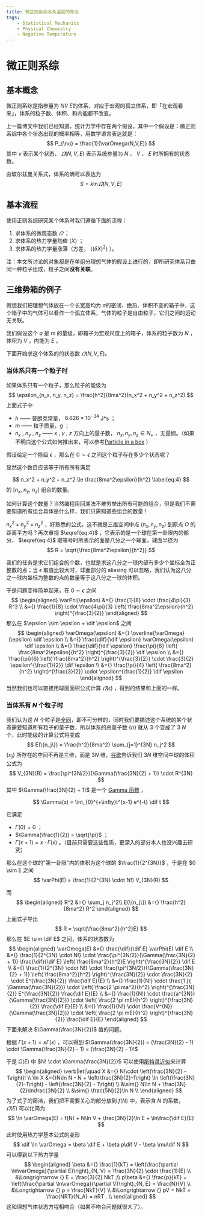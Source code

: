 ```yaml
---
title: 微正则系综与负温度的导出
tags:
	- Statistical Mechanics
	- Physical Chemistry
	- Negative Temperature
---
```


# 微正则系综

## 基本概念

微正则系综是指参量为 $N​$ $V​$ $E​$ 的体系，对应于宏观的孤立体系，即「在宏观看来」，体系的粒子数、体积、和内能都不改变。$\newcommand{\dif}{\mathop{}\mathrm{d}}​$ 

上一篇博文中我们已经知道，统计力学中存在两个假设，其中一个假设是：微正则系综中各个状态出现的概率相等，用数学语言表达就是：
$$
P_{\nu} = \frac{1}{\varOmega(N,V,E)}
$$
其中 $\nu$ 表示某个状态， $\varOmega(N, V, E)$ 表示系统参量为 $N$ 、 $V$ 、 $E$ 时所拥有的状态数。

由玻尔兹曼关系式，体系的熵可以表达为
$$
S = k\ln \varOmega(N, V, E)
$$

## 基本流程

使用正则系综研究某个体系时我们遵循下面的流程：

1. 求体系的微观态数 $\varOmega$ ；
2. 求体系的热力学量均值 $\langle X \rangle$ ；
3. 求体系的热力学量涨落（方差， $\langle (\delta X)^2 \rangle$ ）。

注：本文所讨论的对象都是在单组分理想气体的假设上进行的，即所研究体系只由同一种粒子组成，粒子之间**没有关联**。

## 三维势箱的例子

假想我们把理想气体放在一个长宽高均为 $a​$ 的密闭、绝热、体积不变的箱子中，这个箱子中的气体可以看作一个孤立体系，气体的粒子是自由粒子，它们之间的运动无关联。

我们假设这个 $a$ 是 m 的量级，即箱子为宏观尺度上的箱子，体系的粒子数为 $N$ ，体积为 $V$ ，内能为 $E$ 。

下面开始求这个体系的的状态数 $\varOmega(N, V, E)$。

### 当体系只有一个粒子时

如果体系只有一个粒子，那么粒子的能级为
$$
\epsilon_{n_x, n_y, n_z} = \frac{h^2}{8ma^2}(n_x^2 + n_y^2 + n_z^2)
$$
上面式子中

- $h$ —— 普朗克常量， $6.626\times 10^{-34}$ J*s ；
- $m$ —— 粒子质量，g ；
- $n_x$ , $n_y$ , $n_z$ —— $x$ , $y$ , $z​$ 方向上的量子数， $n_x, n_y, n_z \in N_+$ ，无量纲。（如果不明白这个公式如何推出来，可以参考[Particle in a box](https://en.wikipedia.org/wiki/Particle_in_a_box) ）

假设给定一个能级 $\epsilon$ ，那么在 $0 \sim \epsilon$ 之间这个粒子存在多少个状态呢？

显然这个数目应该等于所有所有满足

$$
n_x^2 + n_y^2 + n_z^2 \le \frac{8ma^2\epsilon}{h^2} \label{eq:4}
$$
的 \[$n_x$, $n_y$, $n_z$\] 组合的数量。

如何计算这个数量？当然编程用回溯法不难穷举出所有可能的组合，但是我们不需要知道所有组合具体是什么样，我们只需知道些组合的数量！

$n_x^2 + n_y^2 + n_z^2$ ，好熟悉的公式，这不就是三维空间中点 $(n_x, n_y, n_z)$ 到原点 $O$ 的距离平方吗？再次审视 $\eqref{eq:4}$ ，它表示的是一个球在第一卦限内的部分， $\eqref{eq:4}$ 取等号时所表示的面是八分之一个球面，球面半径为
$$
R = \sqrt{\frac{8ma^2\epsilon}{h^2}}
$$


我们的任务是求它们组合的个数，也就是求这八分之一球内部有多少个坐标全为正整数的点；当 $\epsilon$ 取值比较大时，球面部分的 aliasing 可以忽略，我们认为这八分之一球内坐标为整数的点的数量等于这八分之一球的体积。

于是问题变得简单起来，在 $0 \sim \epsilon$ 之间
$$
\begin{aligned}
\varPhi(\epsilon) &={} \frac{1}{8} \cdot \frac{4\pi}{3} R^3 \\
	&={} \frac{1}{8} \cdot \frac{4\pi}{3} \left( \frac{8ma^2\epsilon}{h^2} \right)^{\frac{3}{2}}
\end{aligned}
$$
那么在 $\epsilon \sim \epsilon + \dif \epsilon​$ 之间
$$
\begin{aligned}
	\varOmega(\epsilon) &={} \overline{\varOmega}(\epsilon) \dif \epsilon \\
		&={} \frac{\dif}{\dif \epsilon} \varOmega(\epsilon) \dif \epsilon \\
		&={} \frac{\dif}{\dif \epsilon} \frac{\pi}{6} \left( \frac{8ma^2\epsilon}{h^2} \right)^{\frac{3}{2}} \dif \epsilon \\
		&={} \frac{\pi}{6} \left( \frac{8ma^2}{h^2} \right)^{\frac{3}{2}} \cdot \frac{3}{2} \epsilon^{\frac{1}{2}} \dif \epsilon \\
		&={} \frac{\pi}{4} \left( \frac{8ma^2}{h^2} \right)^{\frac{3}{2}} \cdot \epsilon^{\frac{1}{2}} \dif \epsilon
\end{aligned}
$$
当然我们也可以直接用球面面积公式计算 $\varOmega(\epsilon)$ ，得到的结果和上面的一样。

### 当体系有 $N$ 个粒子时

我们认为这 $N$ 个粒子是[全同](https://en.wikipedia.org/wiki/Identical_particles)，即不可分辨的，同时我们要描述这个系统的某个状态需要知道所有粒子的量子数，所以体系的总量子数 $\{n\}$ 就从 3 个变成了 3 $N$ 个，此时能级的计算公式将变成
$$
E(\{n_j\}) = \frac{h^2}{8ma^2} \sum_{j=1}^{3N} n_j^2
$$
$\{n_j\}$ 所存在的空间不再是三维，而是 $3N$ 维，[谷歌](https://en.wikipedia.org/wiki/Volume_of_an_n-ball)告诉我们 $3N$ 维空间中球的体积公式为
$$
V_{3N}(R) = \frac{\pi^{3N/2}}{\Gamma(\frac{3N}{2} + 1)} \cdot R^{3N}
$$
其中 $\Gamma(\frac{3N}{2} + 1)$ 是一个 [Gamma 函数](https://en.wikipedia.org/wiki/Gamma_function) ， 

$$
\Gamma(x) = \int_{0}^{+\infty}t^{x-1} e^{-t} \dif t
$$

它满足

- $\Gamma(0) = 0$ ；
- $\Gamma(\frac{1}{2}) = \sqrt{\pi}​$ ；
- $\Gamma(x+1) = x\cdot\Gamma(x)$ 。（目前只需要这些性质，更深入的部分本人也没兴趣去研究）

那么在这个球的"第一卦限"内的体积为这个球的 $\frac{1}{2^{3N}}$ ，于是在 $0 \sim E 之间
$$
\varPhi(E) = \frac{1}{2^{3N} \cdot N!} V_{3N}(R)
$$

而
$$
\begin{aligned}
	R^2 &={} \sum_j n_j^2\\
	E(\{n_j\}) &={} \frac{h^2}{8ma^2} R^2
\end{aligned}
$$
上面式子导出
$$
R = \sqrt{\frac{8ma^2}{h^2}E}
$$
那么在 $E \sim \dif E$ 之间，体系的状态数为
$$
\begin{aligned}
\varOmega(E) &={} \frac{\dif}{\dif E} \varPhi(E) \dif E \\
	&={}  \frac{1}{2^{3N} \cdot N!} \cdot \frac{\pi^{3N/2}}{\Gamma(\frac{3N}{2} + 1)} \frac{\dif}{\dif E} \left( \frac{8ma^2}{h^2}E \right)^{\frac{3N}{2}} \dif E \\
	&={} \frac{1}{2^{3N} \cdot N!} \cdot \frac{\pi^{3N/2}}{\Gamma(\frac{3N}{2} + 1)} \left( \frac{8ma^2}{h^2} \right)^{\frac{3N}{2}} \cdot \frac{3N}{2} \cdot E^{\frac{3N}{2}} \frac{\dif E}{E} \\
	&={} \frac{1}{N!} \cdot \frac{1 }{ \Gamma(\frac{3N}{2})} \cdot \left( \frac{2 \pi ma^2}{h^2} \right)^{\frac{3N}{2}} E^{\frac{3N}{2}} \frac{\dif E}{E} \\
	&={} \frac{1}{N!} \cdot \frac{a^{3N}}{\Gamma(\frac{3N}{2})} \cdot \left( \frac{2 \pi mE}{h^2} \right)^{\frac{3N}{2}} \frac{\dif E}{E} \\
	&={} \frac{1}{N!} \cdot \frac{V^{N}}{\Gamma(\frac{3N}{2})} \cdot \left( \frac{2 \pi mE}{h^2} \right)^{\frac{3N}{2}} \frac{\dif E}{E}
\end{aligned}
$$
下面来解决 $\Gamma(\frac{3N}{2})$ 值的问题。

根据 $\Gamma(x+1) = x\Gamma(x)$ ，可以得到 $\Gamma(\frac{3N}{2}) = (\frac{3N}{2} - 1) \cdot \Gamma(\frac{3N}{2} - 1) = (\frac{3N}{2} - 1)!$ 

于是 $\Omega(E)​$ 中 $N! \cdot \Gamma(\frac{3N}{2})​$ 可以使用[斯特灵近似](https://en.wikipedia.org/wiki/Stirling%27s_approximation)来计算
$$
\begin{aligned}
	\verb|let|\quad X &={} N!\cdot \left(\frac{3N}{2} - 1\right)! \\
	\ln X &={}N\ln N - N + \left(\frac{3N}{2}-1\right) \ln \left(\frac{3N}{2}-1\right) - \left(\frac{3N}{2} - 1\right) \\
	&\sim{} N\ln N + \frac{3N}{2}\ln\frac{3N}{2} \\
	&\sim{} \frac{5N}{2}\ln N \\
\end{aligned}
$$
为了式子的简洁，我们把不需要关心的部分放到 $f(N)$ 中，表示含 $N$ 的系数， $\varOmega(E)$ 可以化简为
$$
\ln \varOmega(E) = f(N) + N\ln V + \frac{3N}{2}\ln E + \ln\frac{\dif E}{E}
$$
此时使用热力学基本公式的变形
$$
\dif \ln \varOmega = \beta \dif E + \beta p\dif V - \beta \mu\dif N
$$
可以得到以下热力学量
$$
\begin{aligned}
	\beta &={} \frac{1}{kT} = \left(\frac{\partial \ln\varOmega}{\partial E}\right)_{N, V} = \frac{3N}{2} \cdot \frac{1}{E} \\
	&\Longrightarrow {} E = \frac{3}{2} NkT ;\\
	p\beta &={} \frac{p}{kT} = \left(\frac{\partial \ln\varOmega}{\partial V}\right)_{N, E} = \frac{N}{V} \\
	&\Longrightarrow {} p = \frac{NkT}{V} \\
	&\Longrightarrow {} pV = NkT = \frac{NRT}{N_A} = nRT . \\
\end{aligned}
$$
这和理想气体状态方程相吻合（如果不吻合问题就很大了）。